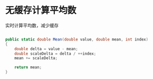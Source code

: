 # 无缓存计算平均数

实时计算平均数，减少缓存

```csharp

public static double Mean(double value, double mean, int index)
{
    double delta = value - mean;
    double scaleDelta = delta / ++index;
    mean += scaleDelta;

    return mean;
}

```
